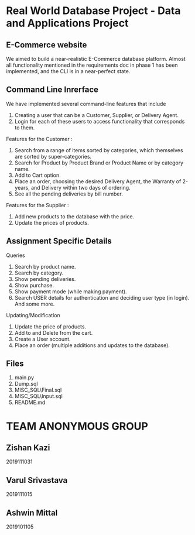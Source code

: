 # Real World Database Project - Data and Applications Project

## E-Commerce website

We aimed to build a near-realistic E-Commerce database platform. Almost all functionality mentioned in the requirements doc in phase 1 has been implemented, and the CLI is in a near-perfect state.

## Command Line Inrerface

We have implemented several command-line features that include 

1. Creating a user that can be a Customer, Supplier, or Delivery Agent.
2. Login for each of these users to access functionality that corresponds to them.

Features for the Customer : 

1. Search from a range of items sorted by categories, which themselves are sorted by super-categories.
2. Search for Product by Product Brand or Product Name or by category name.
3. Add to Cart option.
4. Place an order, choosing the desired Delivery Agent, the Warranty of 2-years, and Delivery within two days of ordering.
5. See all the pending deliveries by bill number.

Features for the Supplier :

1. Add new products to the database with the price.
2. Update the prices of products.


## Assignment Specific Details

Queries
1. Search by product name.
2. Search by category.
3. Show pending deliveries.
4. Show purchase.
5. Show payment mode (while making payment).
6. Search USER details for authentication and deciding user type (in login).
And some more.

Updating/Modification
1. Update the price of products.
2. Add to and Delete from the cart.
3. Create a User account.
4. Place an order (multiple additions and updates to the database).

## Files 

1. main.py
2. Dump.sql
3. MISC_SQL\Final.sql
4. MISC_SQL\Input.sql
5. README.md

# TEAM ANONYMOUS GROUP

## Zishan Kazi
2019111031
## Varul Srivastava
2019111015
## Ashwin Mittal
2019101105